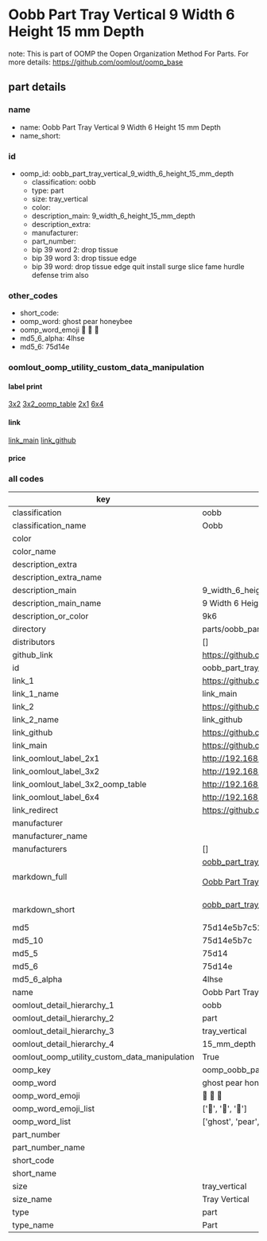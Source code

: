 # Oobb Part Tray Vertical 9 Width 6 Height 15 mm Depth  

note: This is part of OOMP the Oopen Organization Method For Parts. For more details: https://github.com/oomlout/oomp_base

##  part details
  







### name
* name: Oobb Part Tray Vertical 9 Width 6 Height 15 mm Depth
* name_short: 
### id
* oomp_id: oobb_part_tray_vertical_9_width_6_height_15_mm_depth
  * classification: oobb
  * type: part
  * size: tray_vertical
  * color: 
  * description_main: 9_width_6_height_15_mm_depth
  * description_extra: 
  * manufacturer: 
  * part_number: 
  * bip 39 word 2: drop tissue
  * bip 39 word 3: drop tissue edge
  * bip 39 word: drop tissue edge quit install surge slice fame hurdle defense trim also

### other_codes
* short_code: 
* oomp_word: ghost pear honeybee
* oomp_word_emoji :ghost: :pear: :honeybee:
* md5_6_alpha: 4lhse
* md5_6: 75d14e






### oomlout_oomp_utility_custom_data_manipulation
#### label print
[3x2](http://192.168.1.245:1112/?label=oomp%204lhse)
[3x2_oomp_table](http://192.168.1.108:1112/?label=oomp%204lhse)
[2x1](http://192.168.1.242:1112/?label=oomp%204lhse)
[6x4](http://192.168.1.55:1112/?label=oomp%204lhse)    

#### link

[link_main](https://github.com/oomlout/oomlout_oomp_version_1_messy/tree/main/parts/oobb_part_tray_vertical_9_width_6_height_15_mm_depth) [link_github](https://github.com/oomlout/oomlout_oomp_version_1_messy/tree/main/parts/oobb_part_tray_vertical_9_width_6_height_15_mm_depth)                             

#### price







### all codes 
| key | value |  
| --- | --- |  
| classification | oobb |  
| classification_name | Oobb |  
| color |  |  
| color_name |  |  
| description_extra |  |  
| description_extra_name |  |  
| description_main | 9_width_6_height_15_mm_depth |  
| description_main_name | 9 Width 6 Height 15 mm Depth |  
| description_or_color | 9k6 |  
| directory | parts/oobb_part_tray_vertical_9_width_6_height_15_mm_depth |  
| distributors | [] |  
| github_link | https://github.com/oomlout/oomlout_oomp_part_src/tree/main/parts/oobb_part_tray_vertical_9_width_6_height_15_mm_depth |  
| id | oobb_part_tray_vertical_9_width_6_height_15_mm_depth |  
| link_1 | https://github.com/oomlout/oomlout_oomp_version_1_messy/tree/main/parts/oobb_part_tray_vertical_9_width_6_height_15_mm_depth |  
| link_1_name | link_main |  
| link_2 | https://github.com/oomlout/oomlout_oomp_version_1_messy/tree/main/parts/oobb_part_tray_vertical_9_width_6_height_15_mm_depth |  
| link_2_name | link_github |  
| link_github | https://github.com/oomlout/oomlout_oomp_version_1_messy/tree/main/parts/oobb_part_tray_vertical_9_width_6_height_15_mm_depth |  
| link_main | https://github.com/oomlout/oomlout_oomp_version_1_messy/tree/main/parts/oobb_part_tray_vertical_9_width_6_height_15_mm_depth |  
| link_oomlout_label_2x1 | http://192.168.1.242:1112/?label=oomp%204lhse |  
| link_oomlout_label_3x2 | http://192.168.1.245:1112/?label=oomp%204lhse |  
| link_oomlout_label_3x2_oomp_table | http://192.168.1.108:1112/?label=oomp%204lhse |  
| link_oomlout_label_6x4 | http://192.168.1.55:1112/?label=oomp%204lhse |  
| link_redirect | https://github.com/oomlout/oomlout_oomp_version_1_messy/tree/main/parts/oobb_part_tray_vertical_9_width_6_height_15_mm_depth |  
| manufacturer |  |  
| manufacturer_name |  |  
| manufacturers | [] |  
| markdown_full | [oobb_part_tray_vertical_9_width_6_height_15_mm_depth](none)<br>[](none)<br>[Oobb Part Tray Vertical 9 Width 6 Height 15 Mm Depth](none)<br><br> |  
| markdown_short | [oobb_part_tray_vertical_9_width_6_height_15_mm_depth](none)<br><br> |  
| md5 | 75d14e5b7c52796f693abafc8cb8b21b |  
| md5_10 | 75d14e5b7c |  
| md5_5 | 75d14 |  
| md5_6 | 75d14e |  
| md5_6_alpha | 4lhse |  
| name | Oobb Part Tray Vertical 9 Width 6 Height 15 mm Depth |  
| oomlout_detail_hierarchy_1 | oobb |  
| oomlout_detail_hierarchy_2 | part |  
| oomlout_detail_hierarchy_3 | tray_vertical |  
| oomlout_detail_hierarchy_4 | 15_mm_depth |  
| oomlout_oomp_utility_custom_data_manipulation | True |  
| oomp_key | oomp_oobb_part_tray_vertical_9_width_6_height_15_mm_depth |  
| oomp_word | ghost pear honeybee |  
| oomp_word_emoji | :ghost: :pear: :honeybee: |  
| oomp_word_emoji_list | [':ghost:', ':pear:', ':honeybee:'] |  
| oomp_word_list | ['ghost', 'pear', 'honeybee'] |  
| part_number |  |  
| part_number_name |  |  
| short_code |  |  
| short_name |  |  
| size | tray_vertical |  
| size_name | Tray Vertical |  
| type | part |  
| type_name | Part |  
